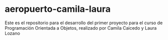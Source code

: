 # aeropuerto-camila-laura
Este es el repositorio para el desarrollo del primer proyecto para el curso de Programación Orientada a Objetos, realizado por Camila Caicedo y Laura Lozano
